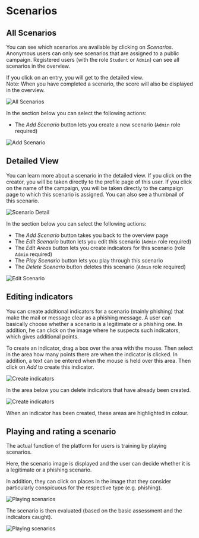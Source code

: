 # Scenarios

## All Scenarios

You can see which scenarios are available by clicking on _Scenarios_. Anonymous users can only see scenarios that are assigned to a public campaign. Registered users (with the role `Student` or `Admin`) can see all scenarios in the overview.

If you click on an entry, you will get to the detailed view.  
Note: When you have completed a scenario, the score will also be displayed in the overview.

![All Scenarios](./img/scenarios_all.png)

In the section below you can select the following actions:

- The _Add Scenario_ button lets you create a new scenario (`Admin` role required)

![Add Scenario](./img/scenarios_add.png)

## Detailed View

You can learn more about a scenario in the detailed view. If you click on the creator, you will be taken directly to the profile page of this user. If you click on the name of the campaign, you will be taken directly to the campaign page to which this scenario is assigned. 
You can also see a thumbnail of this scenario.

![Scenario Detail](./img/scenarios_detail.png)

In the section below you can select the following actions:

- The _Add Scenario_ button takes you back to the overview page
- The _Edit Scenario_ button lets you edit this scenario (`Admin` role required)
- The _Edit Areas_ button lets you create indicators for this scenario (role `Admin` required)
- The _Play Scenario_ button lets you play through this scenario
- The _Delete Scenario_ button deletes this scenario (`Admin` role required)

![Edit Scenario](./img/scenarios_edit.png)

## Editing indicators

You can create additional indicators for a scenario (mainly phishing) that make the mail or message clear as a phishing message. A user can basically choose whether a scenario is a legitimate or a phishing one. In addition, he can click on the image where he suspects such indicators, which gives additional points.

To create an indicator, drag a box over the area with the mouse. Then select in the area how many points there are when the indicator is clicked. In addition, a text can be entered when the mouse is held over this area. 
Then click on _Add_ to create this indicator.

![Create indicators](./img/scenarios_areas1.png)

In the area below you can delete indicators that have already been created.

![Create indicators](./img/scenarios_areas2.png)

When an indicator has been created, these areas are highlighted in colour.

## Playing and rating a scenario

The actual function of the platform for users is training by playing scenarios.

Here, the scenario image is displayed and the user can decide whether it is a legitimate or a phishing scenario.

In addition, they can click on places in the image that they consider particularly conspicuous for the respective type (e.g. phishing). 

![Playing scenarios](./img/scenarios_play1.png)

The scenario is then evaluated (based on the basic assessment and the indicators caught).

![Playing scenarios](./img/scenarios_play2.png)
